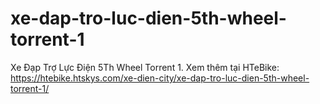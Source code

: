 # xe-dap-tro-luc-dien-5th-wheel-torrent-1
Xe Đạp Trợ Lực Điện 5Th Wheel Torrent 1. Xem thêm tại HTeBike: https://htebike.htskys.com/xe-dien-city/xe-dap-tro-luc-dien-5th-wheel-torrent-1/

